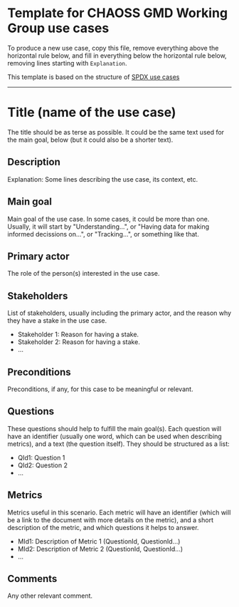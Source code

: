 # Template for CHAOSS GMD Working Group use cases

To produce a new use case, copy this file,
remove everything above the horizontal rule below,
and fill in everything below the horizontal rule below,
removing lines starting with `Explanation`.

This template is based on the structure of
[SPDX use cases](https://github.com/spdx/spdx-github/wiki/Use-Cases)

---

# Title (name of the use case)

The title should be as terse as possible. It could be the same text
used for the main goal, below (but it could also be a shorter text).

## Description

Explanation: Some lines describing the use case, its context, etc.

## Main goal

Main goal of the use case. In some cases, it could be more than one.
Usually, it will start by "Understanding...", or
"Having data for making informed decissions on...", or
"Tracking...", or something like that.

## Primary actor

The role of the person(s) interested in the use case.

## Stakeholders

List of stakeholders, usually including the primary actor,
and the reason why they have a stake in the use case.

* Stakeholder 1: Reason for having a stake.
* Stakeholder 2: Reason for having a stake.
* ...

## Preconditions

Preconditions, if any, for this case to be meaningful or relevant.

## Questions

These questions should help to fulfill the main goal(s).
Each question will have an identifier (usually one word,
which can be used when describing metrics),
and a text (the question itself).
They should be structured as a list:

* QId1: Question 1
* QId2: Question 2
* ...

## Metrics

Metrics useful in this scenario.
Each metric will have an identifier (which will be a link
to the document with more details on the metric), and a short
description of the metric, and which questions it helps to answer.

* MId1: Description of Metric 1 (QuestionId, QuestionId...)
* MId2: Description of Metric 2 (QuestionId, QuestionId...)
* ...

## Comments

Any other relevant comment.
